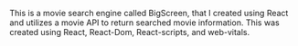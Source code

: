 This is a movie search engine called BigScreen, that I created using React and utilizes a movie API to return searched movie information. This was created using React, React-Dom, React-scripts, and web-vitals.

